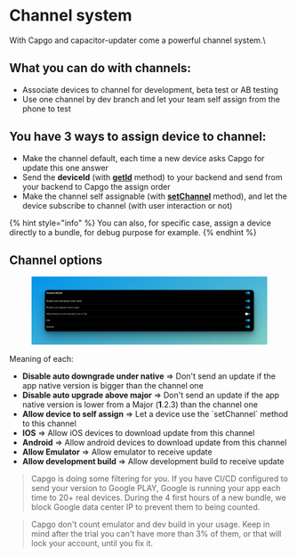 # Channel system

With Capgo and capacitor-updater come a powerful channel system.\


## What you can do with channels:

* Associate devices to channel for development, beta test or AB testing
* Use one channel by dev branch and let your team self assign from the phone to test



## You have 3 ways to assign device to channel:

* Make the channel default, each time a new device asks Capgo for update this one answer
* Send the **deviceId** (with [**getId**](https://docs.capgo.app/plugin/api#getid) method) to your backend and send from your backend to Capgo the assign order
* Make the channel self assignable (with [**setChannel**](https://docs.capgo.app/plugin/api#setchannel) method), and let the device subscribe to channel (with user interaction or not)

{% hint style="info" %}
You can also, for specific case, assign a device directly to a bundle, for debug purpose for example.
{% endhint %}

## Channel options

<figure><img src="../.gitbook/assets/image (1).png" alt=""><figcaption></figcaption></figure>

Meaning of each:

* **Disable auto downgrade under native** => Don't send an update if the app native version is bigger than the channel one
* **Disable auto upgrade above major** => Don't send an update if the app native version is lower from a Major (**1**.2.3) than the channel one
* **Allow device to self assign** => Let a device use the \`setChannel\` method to this channel
* **IOS** => Allow iOS devices to download update from this channel
* **Android** => Allow android devices to download update from this channel
* **Allow Emulator** => Allow emulator to receive update
* **Allow development build** => Allow development build to receive update

> Capgo is doing some filtering for you. If you have CI/CD configured to send your version to Google PLAY, Google is running your app each time to 20+ real devices. During the 4 first hours of a new bundle, we block Google data center IP to prevent them to being counted.

> Capgo don't count emulator and dev build in your usage. Keep in mind after the trial you can't have more than 3% of them, or that will lock your account, until you fix it.
